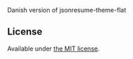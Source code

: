 Danish version of jsonresume-theme-flat

## License

Available under [the MIT license](http://mths.be/mit).
